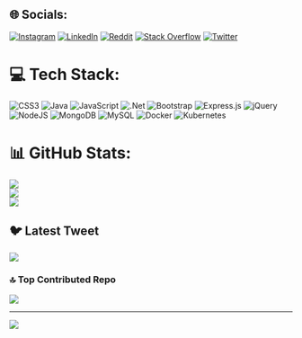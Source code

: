 
## 🌐 Socials:
[![Instagram](https://img.shields.io/badge/Instagram-%23E4405F.svg?logo=Instagram&logoColor=white)](https://instagram.com/prakashvishal93) [![LinkedIn](https://img.shields.io/badge/LinkedIn-%230077B5.svg?logo=linkedin&logoColor=white)](https://linkedin.com/in/prakashvishal93) [![Reddit](https://img.shields.io/badge/Reddit-%23FF4500.svg?logo=Reddit&logoColor=white)](https://reddit.com/user/prakashvishal93) [![Stack Overflow](https://img.shields.io/badge/-Stackoverflow-FE7A16?logo=stack-overflow&logoColor=white)](https://stackoverflow.com/users/prakashvishal93) [![Twitter](https://img.shields.io/badge/Twitter-%231DA1F2.svg?logo=Twitter&logoColor=white)](https://twitter.com/prakashvishal93) 

# 💻 Tech Stack:
![CSS3](https://img.shields.io/badge/css3-%231572B6.svg?style=for-the-badge&logo=css3&logoColor=white) ![Java](https://img.shields.io/badge/java-%23ED8B00.svg?style=for-the-badge&logo=java&logoColor=white) ![JavaScript](https://img.shields.io/badge/javascript-%23323330.svg?style=for-the-badge&logo=javascript&logoColor=%23F7DF1E) ![.Net](https://img.shields.io/badge/.NET-5C2D91?style=for-the-badge&logo=.net&logoColor=white) ![Bootstrap](https://img.shields.io/badge/bootstrap-%23563D7C.svg?style=for-the-badge&logo=bootstrap&logoColor=white) ![Express.js](https://img.shields.io/badge/express.js-%23404d59.svg?style=for-the-badge&logo=express&logoColor=%2361DAFB) ![jQuery](https://img.shields.io/badge/jquery-%230769AD.svg?style=for-the-badge&logo=jquery&logoColor=white) ![NodeJS](https://img.shields.io/badge/node.js-6DA55F?style=for-the-badge&logo=node.js&logoColor=white) ![MongoDB](https://img.shields.io/badge/MongoDB-%234ea94b.svg?style=for-the-badge&logo=mongodb&logoColor=white) ![MySQL](https://img.shields.io/badge/mysql-%2300f.svg?style=for-the-badge&logo=mysql&logoColor=white) ![Docker](https://img.shields.io/badge/docker-%230db7ed.svg?style=for-the-badge&logo=docker&logoColor=white) ![Kubernetes](https://img.shields.io/badge/kubernetes-%23326ce5.svg?style=for-the-badge&logo=kubernetes&logoColor=white)
# 📊 GitHub Stats:
![](https://github-readme-stats.vercel.app/api?username=prakashvishal93&theme=dark&hide_border=false&include_all_commits=true&count_private=true)<br/>
![](https://github-readme-streak-stats.herokuapp.com/?user=prakashvishal93&theme=dark&hide_border=false)<br/>
![](https://github-readme-stats.vercel.app/api/top-langs/?username=prakashvishal93&theme=dark&hide_border=false&include_all_commits=true&count_private=true&layout=compact)

## 🐦 Latest Tweet
[![](https://gtce.itsvg.in/api?username=prakashvishal93)](https://github.com/VishwaGauravIn/github-twitter-card-embed)

### 🔝 Top Contributed Repo
![](https://github-contributor-stats.vercel.app/api?username=prakashvishal93&limit=5&theme=dark&combine_all_yearly_contributions=true)

---
[![](https://visitcount.itsvg.in/api?id=prakashvishal93&icon=0&color=0)](https://visitcount.itsvg.in)

<!-- Proudly created with GPRM ( https://gprm.itsvg.in ) -->

